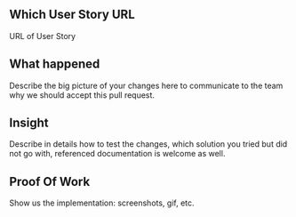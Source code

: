 ## Which User Story URL

URL of User Story 

## What happened

Describe the big picture of your changes here to communicate to the team why we should accept this pull request.

## Insight

Describe in details how to test the changes, which solution you tried but did not go with, referenced documentation is welcome as well.

## Proof Of Work

Show us the implementation: screenshots, gif, etc.

